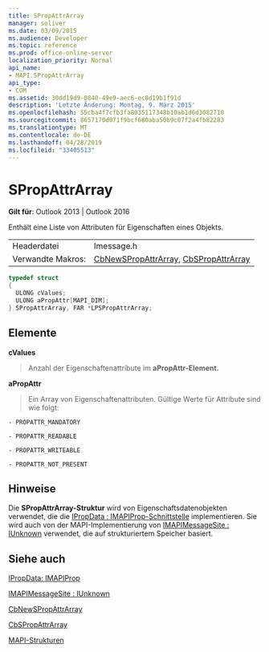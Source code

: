 ```yaml
---
title: SPropAttrArray
manager: soliver
ms.date: 03/09/2015
ms.audience: Developer
ms.topic: reference
ms.prod: office-online-server
localization_priority: Normal
api_name:
- MAPI.SPropAttrArray
api_type:
- COM
ms.assetid: 30dd19d9-0840-49e9-aec6-ec8d19b1f91d
description: 'Letzte Änderung: Montag, 9. März 2015'
ms.openlocfilehash: 55cba4f7cfb3fa8035117348b10ab1d6d3082710
ms.sourcegitcommit: 8657170d071f9bcf680aba50b9c07f2a4fb82283
ms.translationtype: MT
ms.contentlocale: de-DE
ms.lasthandoff: 04/28/2019
ms.locfileid: "33405513"
---
```

# <a name="spropattrarray"></a>SPropAttrArray

  
  
**Gilt für**: Outlook 2013 | Outlook 2016 
  
Enthält eine Liste von Attributen für Eigenschaften eines Objekts. 
  
|||
|:-----|:-----|
|Headerdatei  <br/> |Imessage.h  <br/> |
|Verwandte Makros:  <br/> |[CbNewSPropAttrArray](cbnewspropattrarray.md), [CbSPropAttrArray](cbspropattrarray.md) <br/> |
   
```cpp
typedef struct
{
  ULONG cValues;
  ULONG aPropAttr[MAPI_DIM];
} SPropAttrArray, FAR *LPSPropAttrArray;

```

## <a name="members"></a>Elemente

 **cValues**
  
> Anzahl der Eigenschaftenattribute im **aPropAttr-Element.** 
    
 **aPropAttr**
  
> Ein Array von Eigenschaftenattributen. Gültige Werte für Attribute sind wie folgt:
    
    - PROPATTR_MANDATORY
    
    - PROPATTR_READABLE
    
    - PROPATTR_WRITEABLE
    
    - PROPATTR_NOT_PRESENT
    
## <a name="remarks"></a>Hinweise

Die **SPropAttrArray-Struktur** wird von Eigenschaftsdatenobjekten verwendet, die die [IPropData : IMAPIProp-Schnittstelle](ipropdataimapiprop.md) implementieren. Sie wird auch von der MAPI-Implementierung von [IMAPIMessageSite : IUnknown](imapimessagesiteiunknown.md) verwendet, die auf strukturiertem Speicher basiert. 
  
## <a name="see-also"></a>Siehe auch



[IPropData: IMAPIProp](ipropdataimapiprop.md)
  
[IMAPIMessageSite : IUnknown](imapimessagesiteiunknown.md)
  
[CbNewSPropAttrArray](cbnewspropattrarray.md)
  
[CbSPropAttrArray](cbspropattrarray.md)


[MAPI-Strukturen](mapi-structures.md)

